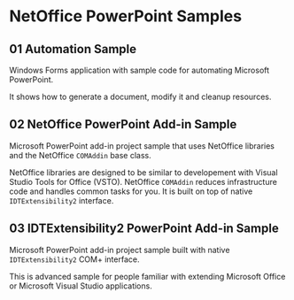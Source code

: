 # NetOffice PowerPoint Samples


## 01 Automation Sample

Windows Forms application with sample code for automating Microsoft PowerPoint.

It shows how to generate a document, modify it and cleanup resources.


## 02 NetOffice PowerPoint Add-in Sample

Microsoft PowerPoint add-in project sample that uses NetOffice libraries and
the NetOffice `COMAddin` base class.

NetOffice libraries are designed to be similar to developement with Visual Studio
Tools for Office (VSTO). NetOffice `COMAddin` reduces infrastructure code and
handles common tasks for you. It is built on top of native `IDTExtensibility2`
interface.


## 03 IDTExtensibility2 PowerPoint Add-in Sample

Microsoft PowerPoint add-in project sample built with native `IDTExtensibility2` COM+
interface.

This is advanced sample for people familiar with extending Microsoft Office
or Microsoft Visual Studio applications.

